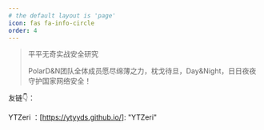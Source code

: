 ```yaml
---
# the default layout is 'page'
icon: fas fa-info-circle
order: 4
---
```


>  平平无奇实战安全研究
>
>  PolarD&N团队全体成员愿尽绵薄之力，枕戈待旦，Day&Night，日日夜夜守护国家网络安全！



友链👇：

YTZeri ：[https://ytyyds.github.io/]: 	"YTZeri"

